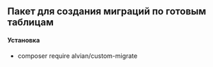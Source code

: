 ## Пакет для создания миграций по готовым таблицам

#### Установка

- composer require alvian/custom-migrate
